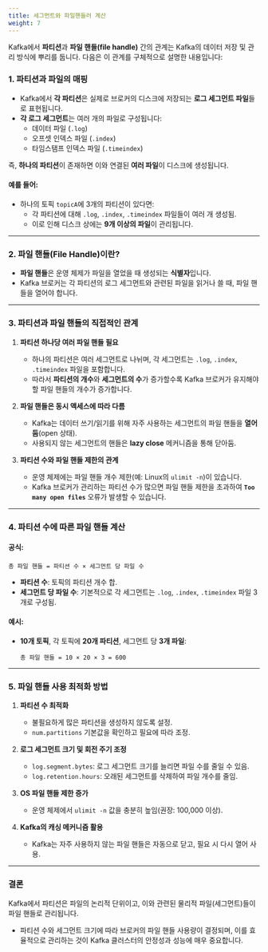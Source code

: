 ```yaml
---
title: 세그먼트와 파일핸들러 계산
weight: 7
---
```

Kafka에서 **파티션**과 **파일 핸들(file handle)** 간의 관계는 Kafka의 데이터 저장 및 관리 방식에 뿌리를 둡니다. 다음은 이 관계를 구체적으로 설명한 내용입니다:

### **1. 파티션과 파일의 매핑**
- Kafka에서 **각 파티션**은 실제로 브로커의 디스크에 저장되는 **로그 세그먼트 파일**들로 표현됩니다.
- **각 로그 세그먼트**는 여러 개의 파일로 구성됩니다:
  - 데이터 파일 (`.log`)
  - 오프셋 인덱스 파일 (`.index`)
  - 타임스탬프 인덱스 파일 (`.timeindex`)

즉, **하나의 파티션**이 존재하면 이와 연결된 **여러 파일**이 디스크에 생성됩니다. 

#### 예를 들어:
- 하나의 토픽 `topicA`에 3개의 파티션이 있다면:
  - 각 파티션에 대해 `.log`, `.index`, `.timeindex` 파일들이 여러 개 생성됨.
  - 이로 인해 디스크 상에는 **9개 이상의 파일**이 관리됩니다.

---

### **2. 파일 핸들(File Handle)이란?**
- **파일 핸들**은 운영 체제가 파일을 열었을 때 생성되는 **식별자**입니다.
- Kafka 브로커는 각 파티션의 로그 세그먼트와 관련된 파일을 읽거나 쓸 때, 파일 핸들을 열어야 합니다.

---

### **3. 파티션과 파일 핸들의 직접적인 관계**
1. **파티션 하나당 여러 파일 핸들 필요**  
   - 하나의 파티션은 여러 세그먼트로 나뉘며, 각 세그먼트는 `.log`, `.index`, `.timeindex` 파일을 포함합니다.
   - 따라서 **파티션의 개수**와 **세그먼트의 수**가 증가할수록 Kafka 브로커가 유지해야 할 파일 핸들의 개수가 증가합니다.

2. **파일 핸들은 동시 액세스에 따라 다름**  
   - Kafka는 데이터 쓰기/읽기를 위해 자주 사용하는 세그먼트의 파일 핸들을 **열어둠**(open 상태).
   - 사용되지 않는 세그먼트의 핸들은 **lazy close** 메커니즘을 통해 닫아둠.

3. **파티션 수와 파일 핸들 제한의 관계**  
   - 운영 체제에는 파일 핸들 개수 제한(예: Linux의 `ulimit -n`)이 있습니다.
   - Kafka 브로커가 관리하는 파티션 수가 많으면 파일 핸들 제한을 초과하여 **`Too many open files`** 오류가 발생할 수 있습니다.

---

### **4. 파티션 수에 따른 파일 핸들 계산**
#### 공식:  
```
총 파일 핸들 = 파티션 수 × 세그먼트 당 파일 수
```
- **파티션 수**: 토픽의 파티션 개수 합.
- **세그먼트 당 파일 수**: 기본적으로 각 세그먼트는 `.log`, `.index`, `.timeindex` 파일 3개로 구성됨.

#### 예시:
- **10개 토픽**, 각 토픽에 **20개 파티션**, 세그먼트 당 **3개 파일**:
  ```
  총 파일 핸들 = 10 × 20 × 3 = 600
  ```

---

### **5. 파일 핸들 사용 최적화 방법**
1. **파티션 수 최적화**  
   - 불필요하게 많은 파티션을 생성하지 않도록 설정.
   - `num.partitions` 기본값을 확인하고 필요에 따라 조정.

2. **로그 세그먼트 크기 및 회전 주기 조정**  
   - `log.segment.bytes`: 로그 세그먼트 크기를 늘리면 파일 수를 줄일 수 있음.
   - `log.retention.hours`: 오래된 세그먼트를 삭제하여 파일 개수를 줄임.

3. **OS 파일 핸들 제한 증가**  
   - 운영 체제에서 `ulimit -n` 값을 충분히 높임(권장: 100,000 이상).

4. **Kafka의 캐싱 메커니즘 활용**  
   - Kafka는 자주 사용하지 않는 파일 핸들은 자동으로 닫고, 필요 시 다시 열어 사용.

---

### **결론**
Kafka에서 파티션은 파일의 논리적 단위이고, 이와 관련된 물리적 파일(세그먼트)들이 파일 핸들로 관리됩니다.  
- 파티션 수와 세그먼트 크기에 따라 브로커의 파일 핸들 사용량이 결정되며, 이를 효율적으로 관리하는 것이 Kafka 클러스터의 안정성과 성능에 매우 중요합니다.